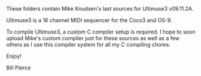 These folders contain Mike Knudsen's last sources for Ultimuse3 v09.11.2A.

Ultimuse3 is a 16 channel MIDI sequencer for the Coco3 and OS-9.

To compile Ultimuse3, a custom C compiler setup is required. I hope to soon upload Mike's custom compiler just for these sources as well as a few others as I use this compiler system for all my C compiling chores.

Enjoy!

Bill Pierce